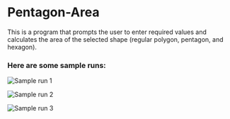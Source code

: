 # Pentagon-Area
This is a program that prompts the user to enter required values and calculates the area of the selected shape (regular polygon, pentagon, and hexagon).

### Here are some sample runs:


![Sample run 1](https://user-images.githubusercontent.com/41565191/59610547-dfc0fa00-912e-11e9-866e-15801625d015.PNG)

![Sample run 2](https://user-images.githubusercontent.com/41565191/59610548-e0599080-912e-11e9-88f3-eda313fb8a3b.PNG)

![Sample run 3](https://user-images.githubusercontent.com/41565191/59610550-e0599080-912e-11e9-8ba8-5e87a7246202.PNG)
